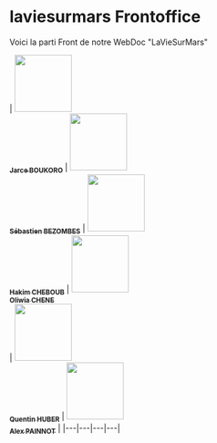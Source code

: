 # laviesurmars Frontoffice

Voici la parti Front de notre WebDoc "LaVieSurMars"

<!-- prettier-ignore -->
| [<img src="https://avatars1.githubusercontent.com/u/53154206?s=460&v=4" width="100px;"/>
<br /><sub><b>Jarce BOUKORO</b></sub>](https://github.com/j2frise) 
| [<img src="https://avatars3.githubusercontent.com/u/37511365?s=460&u=a60acb289524726237fde6d0bd6ab09b0beebc58&v=4" width="100px;"/>
<br /><sub><b>Sébastien BEZOMBES</b></sub>](https://github.com/Sebastienbezombes) 
| [<img src="https://avatars2.githubusercontent.com/u/45242558?s=460&v=4" width="100px;"/>
<br /><sub><b>Hakim CHEBOUB</b></sub>](https://github.com/Hakim75) 
| [<img src="https://avatars0.githubusercontent.com/u/56738454?s=460&u=e0b4b876e010a9b29e1c891a51adfc5dbe4bd323&v=4" width="100px;"/>
<br /><sub><b>Oliwia CHENE</b></sub>](https://github.com/oliwkaPL)  
| [<img src="https://avatars3.githubusercontent.com/u/56915614?s=460&v=4" width="100px;"/>
<br /><sub><b>Quentin HUBER</b></sub>](https://github.com/QuentinHuber) 
| [<img src="https://avatars3.githubusercontent.com/u/38137871?s=460&u=58821fac78daa458a613b3429c547ef81c4f08d9&v=4" width="100px;"/>
<br /><sub><b>Alex PAINNOT</b></sub>](https://github.com/Alx-dev7580) |
|---|---|---|---|
